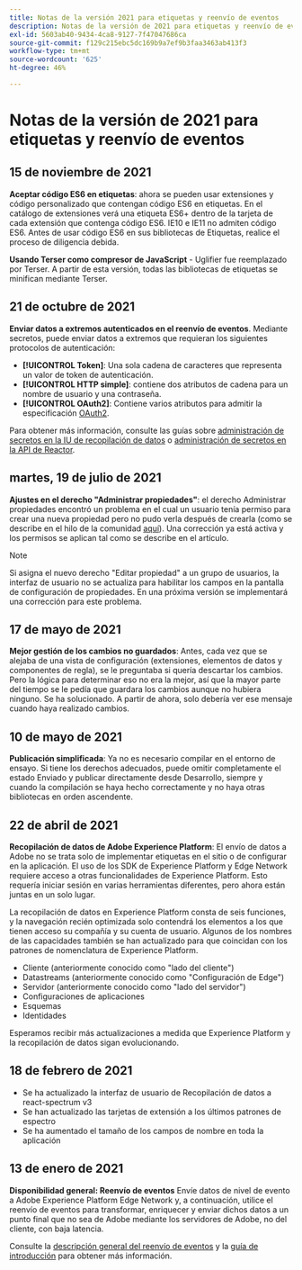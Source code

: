 ```yaml
---
title: Notas de la versión 2021 para etiquetas y reenvío de eventos
description: Notas de la versión de 2021 para etiquetas y reenvío de eventos en Adobe Experience Platform.
exl-id: 5603ab40-9434-4ca8-9127-7f47047686ca
source-git-commit: f129c215ebc5dc169b9a7ef9b3faa3463ab413f3
workflow-type: tm+mt
source-wordcount: '625'
ht-degree: 46%

---
```


# Notas de la versión de 2021 para etiquetas y reenvío de eventos

## 15 de noviembre de 2021

**Aceptar código ES6 en etiquetas**: ahora se pueden usar extensiones y código personalizado que contengan código ES6 en etiquetas. En el catálogo de extensiones verá una etiqueta ES6+ dentro de la tarjeta de cada extensión que contenga código ES6. IE10 e IE11 no admiten código ES6. Antes de usar código ES6 en sus bibliotecas de Etiquetas, realice el proceso de diligencia debida.

**Usando Terser como compresor de JavaScript** - Uglifier fue reemplazado por Terser. A partir de esta versión, todas las bibliotecas de etiquetas se minifican mediante Terser.

## 21 de octubre de 2021

**Enviar datos a extremos autenticados en el reenvío de eventos**. Mediante secretos, puede enviar datos a extremos que requieran los siguientes protocolos de autenticación:

* **[!UICONTROL Token]**: Una sola cadena de caracteres que representa un valor de token de autenticación.
* **[!UICONTROL HTTP simple]**: contiene dos atributos de cadena para un nombre de usuario y una contraseña.
* **[!UICONTROL OAuth2]**: Contiene varios atributos para admitir la especificación [OAuth2](https://datatracker.ietf.org/doc/html/rfc6749).

Para obtener más información, consulte las guías sobre [administración de secretos en la IU de recopilación de datos](../ui/event-forwarding/secrets.md) o [administración de secretos en la API de Reactor](../api/guides/secrets.md).

## martes, 19 de julio de 2021

**Ajustes en el derecho &quot;Administrar propiedades&quot;**: el derecho Administrar propiedades encontró un problema en el cual un usuario tenía permiso para crear una nueva propiedad pero no pudo verla después de crearla (como se describe en el hilo de la comunidad [aquí](https://experienceleaguecommunities.adobe.com/t5/adobe-experience-platform-launch/technical-advisory-adjustments-to-the-manage-properties/ba-p/399176?profile.language=es)). Una corrección ya está activa y los permisos se aplican tal como se describe en el artículo.

>[!NOTE]
>
>Si asigna el nuevo derecho &quot;Editar propiedad&quot; a un grupo de usuarios, la interfaz de usuario no se actualiza para habilitar los campos en la pantalla de configuración de propiedades. En una próxima versión se implementará una corrección para este problema.

## 17 de mayo de 2021

**Mejor gestión de los cambios no guardados**: Antes, cada vez que se alejaba de una vista de configuración (extensiones, elementos de datos y componentes de regla), se le preguntaba si quería descartar los cambios. Pero la lógica para determinar eso no era la mejor, así que la mayor parte del tiempo se le pedía que guardara los cambios aunque no hubiera ninguno. Se ha solucionado. A partir de ahora, solo debería ver ese mensaje cuando haya realizado cambios.

## 10 de mayo de 2021

**Publicación simplificada**: Ya no es necesario compilar en el entorno de ensayo. Si tiene los derechos adecuados, puede omitir completamente el estado Enviado y publicar directamente desde Desarrollo, siempre y cuando la compilación se haya hecho correctamente y no haya otras bibliotecas en orden ascendente.

## 22 de abril de 2021

**Recopilación de datos de Adobe Experience Platform**: El envío de datos a Adobe no se trata solo de implementar etiquetas en el sitio o de configurar en la aplicación.  El uso de los SDK de Experience Platform y Edge Network requiere acceso a otras funcionalidades de Experience Platform.  Esto requería iniciar sesión en varias herramientas diferentes, pero ahora están juntas en un solo lugar.

La recopilación de datos en Experience Platform consta de seis funciones, y la navegación recién optimizada solo contendrá los elementos a los que tienen acceso su compañía y su cuenta de usuario.  Algunos de los nombres de las capacidades también se han actualizado para que coincidan con los patrones de nomenclatura de Experience Platform.

* Cliente (anteriormente conocido como &quot;lado del cliente&quot;)
* Datastreams (anteriormente conocido como &quot;Configuración de Edge&quot;)
* Servidor (anteriormente conocido como &quot;lado del servidor&quot;)
* Configuraciones de aplicaciones
* Esquemas
* Identidades

Esperamos recibir más actualizaciones a medida que Experience Platform y la recopilación de datos sigan evolucionando.

## 18 de febrero de 2021

* Se ha actualizado la interfaz de usuario de Recopilación de datos a react-spectrum v3
* Se han actualizado las tarjetas de extensión a los últimos patrones de espectro
* Se ha aumentado el tamaño de los campos de nombre en toda la aplicación

## 13 de enero de 2021

**Disponibilidad general: Reenvío de eventos** Envíe datos de nivel de evento a Adobe Experience Platform Edge Network y, a continuación, utilice el reenvío de eventos para transformar, enriquecer y enviar dichos datos a un punto final que no sea de Adobe mediante los servidores de Adobe, no del cliente, con baja latencia.

Consulte la [descripción general del reenvío de eventos](../ui/event-forwarding/overview.md) y la [guía de introducción](../ui/event-forwarding/getting-started.md) para obtener más información.

